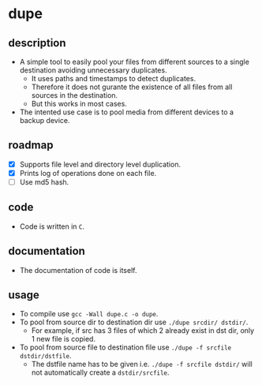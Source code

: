 # dupe

## description
- A simple tool to easily pool your files from different sources to a single destination avoiding unnecessary duplicates.
    - It uses paths and timestamps to detect duplicates.
    - Therefore it does not gurante the existence of all files from all sources in the destination.
    - But this works in most cases.
- The intented use case is to pool media from different devices to a backup device.

## roadmap
- [x] Supports file level and directory level duplication.
- [x] Prints log of operations done on each file.
- [ ] Use md5 hash.

## code
- Code is written in `C`.

## documentation
- The documentation of code is itself.

## usage
- To compile use `gcc -Wall dupe.c -o dupe`.
- To pool from source dir to destination dir use `./dupe srcdir/ dstdir/`.
    - For example, if src has 3 files of which 2 already exist in dst dir, only 1 new file is copied.
- To pool from source file to destination file use `./dupe -f srcfile dstdir/dstfile`.
    - The dstfile name has to be given i.e. `./dupe -f srcfile dstdir/` will not automatically create a `dstdir/srcfile`.
